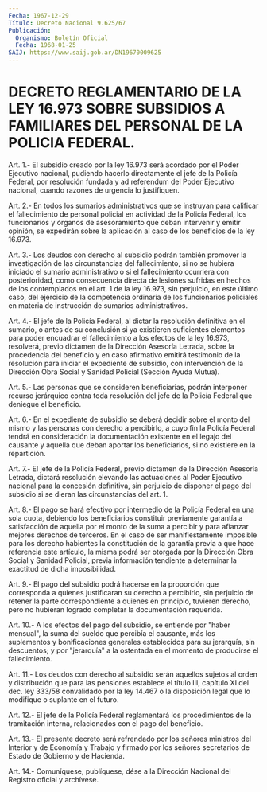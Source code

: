 ```yaml
---
Fecha: 1967-12-29
Título: Decreto Nacional 9.625/67
Publicación:
  Organismo: Boletín Oficial
  Fecha: 1968-01-25
SAIJ: https://www.saij.gob.ar/DN19670009625
---
```

# DECRETO REGLAMENTARIO DE LA LEY 16.973 SOBRE SUBSIDIOS A FAMILIARES DEL PERSONAL DE LA POLICIA FEDERAL.

<a id="1"></a>
Art. 1.- El subsidio creado por la ley 16.973 será acordado por el Poder  Ejecutivo nacional, pudiendo hacerlo directamente el jefe de la Policía  Federal,  por resolución fundada y ad referendum del Poder Ejecutivo nacional, cuando razones de urgencia lo justifiquen.

<a id="2"></a>
Art. 2.- En todos los sumarios administrativos que se instruyan para  calificar  el fallecimiento de personal policial en actividad de la Policía Federal,  los funcionarios y órganos de asesoramiento que  deban  intervenir y emitir  opinión,  se  expedirán  sobre  la aplicación al caso de los beneficios de la ley 16.973.

<a id="3"></a>
Art.  3.-  Los  deudos  con derecho al subsidio podrán también promover la investigación de las  circunstancias del fallecimiento, si  no  se  hubiera  iniciado el sumario  administrativo  o  si  el fallecimiento  ocurriera    con  posterioridad,  como  consecuencia directa de lesiones sufridas  en  hechos  de los contemplados en el art. 1 de la ley 16.973, sin perjuicio, en  este  último  caso, del ejercicio    de   la  competencia  ordinaria  de  los  funcionarios policiales en materia  de  instrucción de sumarios administrativos.

<a id="4"></a>
Art. 4.- El jefe de la Policía Federal, al dictar la resolución definitiva   en  el  sumario,  o  antes  de  su  conclusión  si  ya existieren  suficientes    elementos    para   poder  encuadrar  el fallecimiento  a  los  efectos de la ley 16.973, resolverá,  previo dictamen de la Dirección  Asesoría  Letrada,  sobre  la procedencia del  beneficio  y  en  caso  afirmativo  emitirá testimonio  de  la resolución para iniciar el expediente de subsidio, con intervención  de  la  Dirección  Obra  Social  y  Sanidad  Policial (Sección Ayuda Mutua).

<a id="5"></a>
Art.  5.- Las personas que se consideren beneficiarias, podrán interponer recurso  jerárquico  contra  toda resolución del jefe de la Policía Federal que deniegue el beneficio.

<a id="6"></a>
Art.  6.- En el expediente de subsidio se deberá decidir sobre el monto del  mismo y las personas con derecho a percibirlo, a cuyo fin la Policía  Federal  tendrá  en  consideración la documentación existente en el legajo del causante y  aquella  que  deban  aportar los beneficiarios, si no existiere en la repartición.

<a id="7"></a>
Art.  7.- El jefe de la Policía Federal, previo dictamen de la Dirección  Asesoría    Letrada,  dictará  resolución  elevando  las actuaciones  al  Poder  Ejecutivo    nacional   para  la  concesión definitiva, sin perjuicio de disponer el pago del  subsidio  si  se dieran las circunstancias del art. 1.

<a id="8"></a>
Art. 8.- El pago se hará efectivo por intermedio de la Policía Federal  en  una  sola cuota, debiendo los beneficiarios constituir previamente garantía  a  satisfacción de aquella por el monto de la suma a percibir y para afianzar  mejores  derechos  de terceros. En el    caso  de  ser  manifiestamente  imposible  para  los  derecho habientes  la  constitución de  la  garantía  previa  a  que  hace referencia  este  artículo,  la  misma  podrá  ser  otorgada por la Dirección  Obra  Social  y  Sanidad  Policial,  previa  información tendiente   a  determinar  la  exactitud  de  dicha  imposibilidad.

<a id="9"></a>
Art.  9.-  El pago del subsidio podrá hacerse en la proporción que corresponda a  quienes  justificaran  su  derecho a percibirlo, sin  perjuicio  de retener la parte correspondiente  a  quienes  en principio, tuvieren  derecho, pero no hubieran logrado completar la documentación requerida.

<a id="10"></a>
Art. 10.- A los efectos del pago del subsidio, se entiende por "haber  mensual",  la suma del sueldo que percibía el causante, más los suplementos y bonificaciones  generales  establecidos  para  su jerarquía,  sin  descuentos; y por "jerarquía" a la ostentada en el momento de producirse el fallecimiento.

<a id="11"></a>
Art.  11.-  Los  deudos con derecho al subsidio serán aquellos sujetos al orden y distribución  que  para  las pensiones establece el título III, capítulo XI del dec. ley 333/58  convalidado  por la ley  14.467  o la disposición legal que lo modifique o suplante  en el futuro.

<a id="12"></a>
Art.  12.-  El  jefe  de  la  Policía Federal reglamentará los procedimientos de la tramitación interna,  relacionados con el pago del beneficio.

<a id="13"></a>
Art.  13.- El presente decreto será refrendado por los señores ministros del  Interior  y  de Economía y Trabajo y firmado por los señores  secretarios  de  Estado    de   Gobierno  y  de  Hacienda.

<a id="14"></a>
Art. 14.- Comuníquese, publíquese, dése a la Dirección Nacional del Registro oficial y archívese.